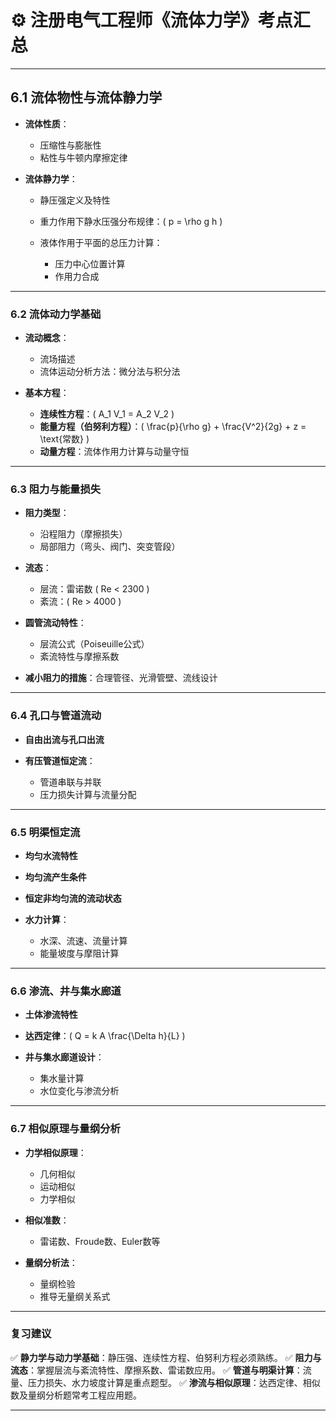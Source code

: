# ⚙️ 注册电气工程师《流体力学》考点汇总

---

## **6.1 流体物性与流体静力学**

* **流体性质**：

  * 压缩性与膨胀性
  * 粘性与牛顿内摩擦定律
* **流体静力学**：

  * 静压强定义及特性
  * 重力作用下静水压强分布规律：( p = \rho g h )
  * 液体作用于平面的总压力计算：

    * 压力中心位置计算
    * 作用力合成

---

### **6.2 流体动力学基础**

* **流动概念**：

  * 流场描述
  * 流体运动分析方法：微分法与积分法
* **基本方程**：

  * **连续性方程**：( A_1 V_1 = A_2 V_2 )
  * **能量方程（伯努利方程）**：( \frac{p}{\rho g} + \frac{V^2}{2g} + z = \text{常数} )
  * **动量方程**：流体作用力计算与动量守恒

---

### **6.3 阻力与能量损失**

* **阻力类型**：

  * 沿程阻力（摩擦损失）
  * 局部阻力（弯头、阀门、突变管段）
* **流态**：

  * 层流：雷诺数 ( Re < 2300 )
  * 紊流：( Re > 4000 )
* **圆管流动特性**：

  * 层流公式（Poiseuille公式）
  * 紊流特性与摩擦系数
* **减小阻力的措施**：合理管径、光滑管壁、流线设计

---

### **6.4 孔口与管道流动**

* **自由出流与孔口出流**
* **有压管道恒定流**：

  * 管道串联与并联
  * 压力损失计算与流量分配

---

### **6.5 明渠恒定流**

* **均匀水流特性**
* **均匀流产生条件**
* **恒定非均匀流的流动状态**
* **水力计算**：

  * 水深、流速、流量计算
  * 能量坡度与摩阻计算

---

### **6.6 渗流、井与集水廊道**

* **土体渗流特性**
* **达西定律**：( Q = k A \frac{\Delta h}{L} )
* **井与集水廊道设计**：

  * 集水量计算
  * 水位变化与渗流分析

---

### **6.7 相似原理与量纲分析**

* **力学相似原理**：

  * 几何相似
  * 运动相似
  * 力学相似
* **相似准数**：

  * 雷诺数、Froude数、Euler数等
* **量纲分析法**：

  * 量纲检验
  * 推导无量纲关系式

---

### **复习建议**

✅ **静力学与动力学基础**：静压强、连续性方程、伯努利方程必须熟练。
✅ **阻力与流态**：掌握层流与紊流特性、摩擦系数、雷诺数应用。
✅ **管道与明渠计算**：流量、压力损失、水力坡度计算是重点题型。
✅ **渗流与相似原理**：达西定律、相似数及量纲分析题常考工程应用题。

---

